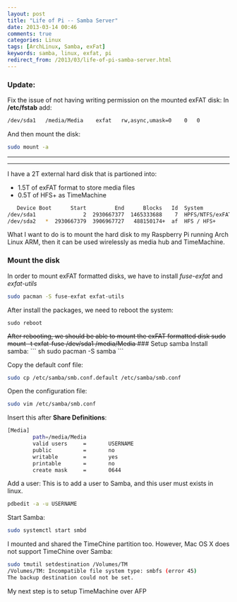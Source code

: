 ```yaml
---
layout: post
title: "Life of Pi -- Samba Server"
date: 2013-03-14 00:46
comments: true
categories: Linux
tags: [ArchLinux, Samba, exFat]
keywords: samba, linux, exfat, pi
redirect_from: /2013/03/life-of-pi-samba-server.html
---
```


### Update: 
Fix the issue of not having writing permission on the mounted exFAT disk:
In **/etc/fstab** add:
``` sh
/dev/sda1	/media/Media	exfat	rw,async,umask=0	0	0
```
And then mount the disk:
``` sh
sudo mount -a
```

---

---

I have a 2T external hard disk that is partioned into:  
*  1.5T of exFAT format to store media files  
*  0.5T of HFS+ as TimeMachine  
``` sh
   Device Boot      Start         End      Blocks   Id  System
/dev/sda1               2  2930667377  1465333688    7  HPFS/NTFS/exFAT
/dev/sda2   *  2930667379  3906967727   488150174+  af  HFS / HFS+
```

What I want to do is to mount the hard disk to my Raspberry Pi running Arch Linux ARM, then it can be used wirelessly as media hub and TimeMachine.

### Mount the disk
In order to mount exFAT formatted disks, we have to install *fuse-exfat* and *exfat-utils*
``` sh 
sudo pacman -S fuse-exfat exfat-utils
```
<!-- more -->
After install the packages, we need to reboot the system:
```
sudo reboot
```
<del>
After rebooting, we should be able to mount the exFAT formatted disk  
sudo mount -t exfat-fuse /dev/sda1 /media/Media
</del>
### Setup samba
Install samba:
``` sh
sudo pacman -S samba
```

Copy the default conf file:
``` sh
sudo cp /etc/samba/smb.conf.default /etc/samba/smb.conf
```

Open the configuration file:
``` sh
sudo vim /etc/samba/smb.conf
```

Insert this after **Share Definitions**:
``` sh
[Media]
        path=/media/Media
        valid users     =       USERNAME
        public          =       no
        writable        =       yes
        printable       =       no
        create mask     =       0644
```
Add a user: 
This is to add a user to Samba, and this user must exists in linux.
``` sh
pdbedit -a -u USERNAME
```

Start Samba:
``` sh
sudo systemctl start smbd
```

I mounted and shared the TimeChine partition too. However, Mac OS X does not support TimeChine over Samba:
``` sh
sudo tmutil setdestination /Volumes/TM
/Volumes/TM: Incompatible file system type: smbfs (error 45)
The backup destination could not be set.
```

My next step is to setup TimeMachine over AFP